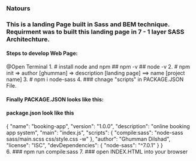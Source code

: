 ### Natours

### This is a landing Page built in Sass and BEM technique. Requirment was to built this landing page in 7 - 1 layer SASS Architechture. 

#### Steps to develop Web Page:
  @Open Terminal 
    1. # install node and npm
        ## npm -v
        ## node -v
    2. # npm init => author [ghumman] => description [landing page] ==> name [project name]
    3. # npm i node-sass
    4. ### chnage "scripts" in PACKAGE.JSON File.

#### Finally PACKAGE.JSON looks like this:

#### package.json look like this
{
    "name": "booking-app",
    "version": "1.0.0",
    "description": "online booking app system",
    "main": "index.js",
    "scripts": {
        "compile:sass": "node-sass sass/main.scss css/style.css -w"
    },
    "author": "Ghumman Dilshad",
    "license": "ISC",
    "devDependencies": {
        "node-sass": "^7.0.1"
    }
}                                          
     6. ### npm run compile:sass 
     7. ### open INDEX.HTML into your browser                               
